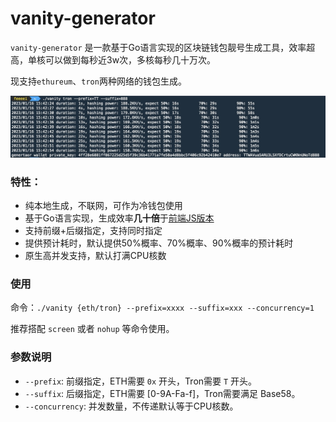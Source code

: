 # vanity-generator

`vanity-generator` 是一款基于Go语言实现的区块链钱包靓号生成工具，效率超高，单核可以做到每秒近3w次，多核每秒几十万次。

现支持`ethureum`、`tron`两种网络的钱包生成。

![preview](images/preview.jpg)

### 特性：
- 纯本地生成，不联网，可作为冷钱包使用
- 基于Go语言实现，生成效率<strong>几十倍</strong>于[前端JS版本](https://vanity-eth.tk/)
- 支持前缀+后缀指定，支持同时指定
- 提供预计耗时，默认提供50%概率、70%概率、90%概率的预计耗时
- 原生高并发支持，默认打满CPU核数

### 使用
命令：`./vanity {eth/tron} --prefix=xxxx --suffix=xxx --concurrency=1`

推荐搭配 `screen` 或者 `nohup` 等命令使用。

### 参数说明
- `--prefix`: 前缀指定，ETH需要 `0x` 开头，Tron需要 `T` 开头。
- `--suffix`: 后缀指定，ETH需要 [0-9A-Fa-f]，Tron需要满足 Base58。
- `--concurrency`: 并发数量，不传递默认等于CPU核数。

